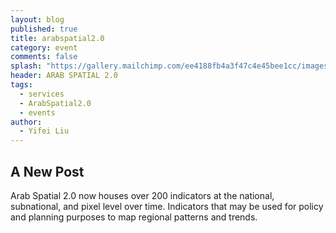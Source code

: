 ```yaml
---
layout: blog
published: true
title: arabspatial2.0
category: event
comments: false
splash: "https://gallery.mailchimp.com/ee4188fb4a3f47c4e45bee1cc/images/arabspatial3c82a4.jpg"
header: ARAB SPATIAL 2.0
tags: 
  - services
  - ArabSpatial2.0
  - events
author: 
  - Yifei Liu
---
```


## A New Post

Arab Spatial 2.0 now houses over 200 indicators at the national, subnational, and pixel level over time. Indicators that may be used for policy and planning purposes to map regional patterns and trends.
